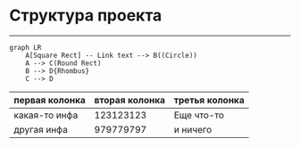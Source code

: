# Структура проекта
___
```mermaid
graph LR
    A[Square Rect] -- Link text --> B((Circle))
    A --> C(Round Rect)
    B --> D{Rhombus}
    C --> D
```

|первая колонка     |вторая колонка     |третья колонка         |
|--------           |----------------   |--------------------   |
|какая-то инфа      |123123123          |Еще что-то             |
|другая инфа        |979779797          |и ничего               |